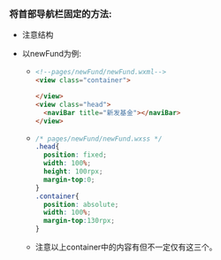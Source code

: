 ### 将首部导航栏固定的方法:

* 注意结构

* 以newFund为例:

  * ```html
    <!--pages/newFund/newFund.wxml-->
    <view class="container">
    
    </view>
    <view class="head">
      <naviBar title="新发基金"></naviBar>
    </view>
    ```

  * ```css
    /* pages/newFund/newFund.wxss */
    .head{
      position: fixed;
      width: 100%;
      height: 100rpx;
      margin-top:0;
    }
    .container{
      position: absolute;
      width: 100%;
      margin-top:130rpx;
    }
    ```

  * 注意以上container中的内容有但不一定仅有这三个。